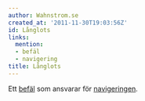 ```yaml
---
author: Wahnstrom.se
created_at: '2011-11-30T19:03:56Z'
id: Långlots
links:
  mention:
  - befäl
  - navigering
title: Långlots
---
```


Ett [befäl] som ansvarar för [navigeringen].

  [befäl]: befäl
  [navigeringen]: navigering